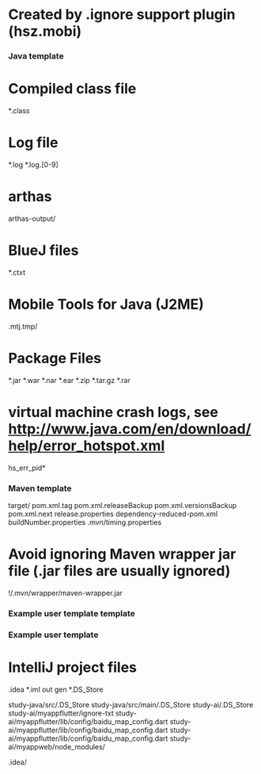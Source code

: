 # Created by .ignore support plugin (hsz.mobi)
### Java template
# Compiled class file
*.class

# Log file
*.log
*.log.[0-9]

# arthas
arthas-output/

# BlueJ files
*.ctxt

# Mobile Tools for Java (J2ME)
.mtj.tmp/

# Package Files #
*.jar
*.war
*.nar
*.ear
*.zip
*.tar.gz
*.rar

# virtual machine crash logs, see http://www.java.com/en/download/help/error_hotspot.xml
hs_err_pid*
### Maven template
target/
pom.xml.tag
pom.xml.releaseBackup
pom.xml.versionsBackup
pom.xml.next
release.properties
dependency-reduced-pom.xml
buildNumber.properties
.mvn/timing.properties

# Avoid ignoring Maven wrapper jar file (.jar files are usually ignored)
!/.mvn/wrapper/maven-wrapper.jar
### Example user template template
### Example user template

# IntelliJ project files
.idea
*.iml
out
gen
*.DS_Store

study-java/src/.DS_Store
study-java/src/main/.DS_Store
study-ai/.DS_Store
study-ai/myappflutter/ignore-txt
study-ai/myappflutter/lib/config/baidu_map_config.dart
study-ai/myappflutter/lib/config/baidu_map_config.dart
study-ai/myappflutter/lib/config/baidu_map_config.dart
study-ai/myappweb/node_modules/

.idea/